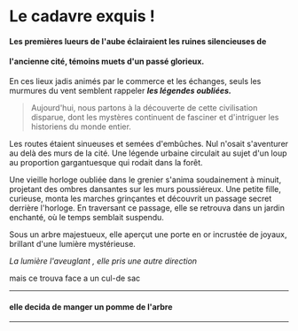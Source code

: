 # Le cadavre exquis !

#### Les premières lueurs de l'aube éclairaient les ruines silencieuses de

#### l'ancienne cité, témoins muets d'un passé glorieux.

En ces lieux jadis animés par le commerce et les échanges, seuls
les murmures du vent semblent rappeler **_les légendes oubliées._**

> Aujourd'hui, nous partons à la découverte de cette civilisation
> disparue, dont les mystères continuent de fasciner et d'intriguer
> les historiens du monde entier.

Les routes étaient sinueuses et semées d'embûches. Nul n'osait s'aventurer au delà des murs de la cité. Une légende urbaine circulait au sujet d'un loup au proportion gargantuesque qui rodait dans la forêt.

Une vieille horloge oubliée dans le grenier s'anima soudainement à minuit, projetant des
ombres dansantes sur les murs poussiéreux. Une petite fille, curieuse, monta les marches
grinçantes et découvrit un passage secret derrière l'horloge. En traversant ce passage, elle
se retrouva dans un jardin enchanté, où le temps semblait suspendu.

Sous un arbre majestueux, elle aperçut une porte en or incrustée de joyaux, brillant d'une lumière mystérieuse.

_La lumière l'aveuglant , elle pris une autre direction_

mais ce trouva face a un cul-de sac

---

#### elle decida de manger un pomme de l'arbre

---
